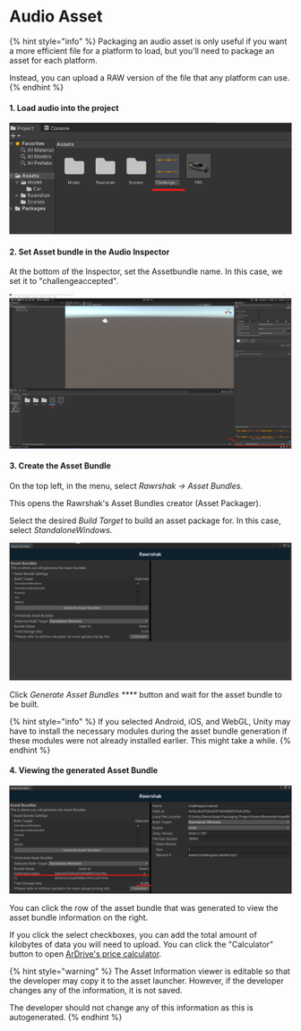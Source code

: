 # Audio Asset

{% hint style="info" %}
Packaging an audio asset is only useful if you want a more efficient file for a platform to load, but you'll need to package an asset for each platform.

Instead, you can upload a RAW version of the file that any platform can use.
{% endhint %}

#### 1. Load audio into the project

![Loaded Audio File in project](<../../../../.gitbook/assets/image (19) (2).png>)

#### 2. Set Asset bundle in the Audio Inspector

At the bottom of the Inspector, set the Assetbundle name. In this case, we set it to "challengeaccepted".

![Set Asset Bundle Name](<../../../../.gitbook/assets/image (32) (1).png>)

#### 3. Create the Asset Bundle

On the top left, in the menu, select _Rawrshak -> Asset Bundles._

This opens the Rawrshak's Asset Bundles creator (Asset Packager).

Select the desired _Build Target_ to build an asset package for. In this case, select _StandaloneWindows._

![Select Build Target](<../../../../.gitbook/assets/image (26) (1).png>)

Click _Generate Asset Bundles ****_ button and wait for the asset bundle to be built.&#x20;

{% hint style="info" %}
If you selected Android, iOS, and WebGL, Unity may have to install the necessary modules during the asset bundle generation if these modules were not already installed earlier. This might take a while.
{% endhint %}

#### 4. Viewing the generated Asset Bundle

![View challengeaccepted bundle information](<../../../../.gitbook/assets/image (18) (1) (1).png>)

You can click the row of the asset bundle that was generated to view the asset bundle information on the right.

If you click the select checkboxes, you can add the total amount of kilobytes of data you will need to upload. You can click the "Calculator" button to open [ArDrive's price calculator](https://prices.ardrive.io).

{% hint style="warning" %}
The Asset Information viewer is editable so that the developer may copy it to the asset launcher. However, if the developer changes any of the information, it is not saved.&#x20;

The developer should not change any of this information as this is autogenerated.
{% endhint %}

